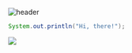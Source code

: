 ![header](https://capsule-render.vercel.app/api?type=transparent&color=auto&height=150&section=header&text=Hi,%20my%20name%20is%20Silvie&fontSize=70)
```java
System.out.println("Hi, there!");
```
<!-- Languages and Tech Stack-->

<!--github stat-->


<!--leetcode stat-->
![](https://leetcard.jacoblin.cool/heh9007?ext=heatmap)
